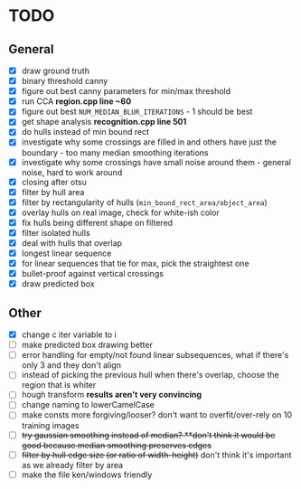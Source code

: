 # TODO

## General

- [x] draw ground truth
- [x] binary threshold canny
- [x] figure out best canny parameters for min/max threshold
- [x] run CCA **region.cpp line ~60**
- [x] figure out best `NUM_MEDIAN_BLUR_ITERATIONS` - 1 should be best
- [x] get shape analysis **recognition.cpp line 501**
- [x] do hulls instead of min bound rect
- [x] investigate why some crossings are filled in and others have just the boundary - too many median smoothing iterations
- [x] investigate why some crossings have small noise around them - general noise, hard to work around
- [x] closing after otsu
- [x] filter by hull area
- [x] filter by rectangularity of hulls (`min_bound_rect_area/object_area`)
- [x] overlay hulls on real image, check for white-ish color
- [x] fix hulls being different shape on filtered
- [x] filter isolated hulls
- [x] deal with hulls that overlap
- [x] longest linear sequence
- [x] for linear sequences that tie for max, pick the straightest one
- [x] bullet-proof against vertical crossings
- [x] draw predicted box

## Other

- [x] change c iter variable to i
- [ ] make predicted box drawing better
- [ ] error handling for empty/not found linear subsequences, what if there's only 3 and they don't align
- [ ] instead of picking the previous hull when there's overlap, choose the region that is whiter
- [ ] hough transform **results aren't very convincing**
- [ ] change naming to lowerCamelCase
- [ ] make consts more forgiving/looser? don't want to overfit/over-rely on 10 training images
- [ ] ~~try gaussian smoothing instead of median? **don't think it would be good because median smoothing preserves edges~~
- [ ] ~~filter by hull edge size (or ratio of width-height)~~ don't think it's important as we already filter by area
- [ ] make the file ken/windows friendly
